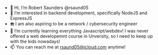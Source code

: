 - 🌝 Hi, I’m Robert Saunders @rsaund05
- 🤔 I’m interested in backend development, specifically NodeJS and ExpressJS
- ☎️ I am also aspiring to be a network / cybersecurity engineer
- 🌱 I’m currently learning everything Javascript/webdev! I was never offered a web developemnt course in Unversity, so I need to keep up with the kids nowadays!
- 📫 You can reach me at rsaund05@icloud.com anytime!
